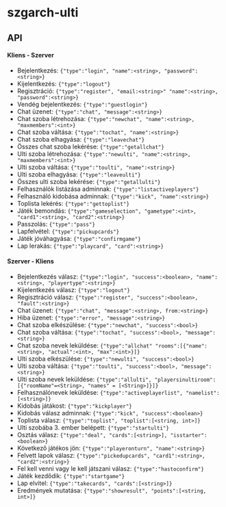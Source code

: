 # szgarch-ulti

## API

#### Kliens - Szerver
- Bejelentkezés: `{"type":"login", "name":<string>, "password":<string>}`
- Kijelentkezés: `{"type":"logout"}`
- Regisztráció: `{"type":"register", "email:<string>" "name":<string>, "password":<string>}`
- Vendég bejelentkezés: `{"type":"guestlogin"}`
- Chat üzenet: `{"type":"chat", "message":<string>}`
- Chat szoba létrehozása: `{"type":"newchat", "name":<string>, "maxmembers":<int>}`
- Chat szoba váltása: `{"type":"tochat", "name":<string>}`
- Chat szoba elhagyása: `{"type":"leavechat"}`
- Összes chat szoba lekérése: `{"type":"getallchat"}`
- Ulti szoba létrehozása: `{"type":"newulti", "name":<string>, "maxmembers":<int>}`
- Ulti szoba váltása: `{"type":"toulti", "name":<string>}`
- Ulti szoba elhagyása: `{"type":"leaveulti"}`
- Összes ulti szoba lekérése: `{"type":"getallulti"}`
- Felhasználók listázása adminnak: `{"type":"listactiveplayers"}`
- Felhasználó kidobása adminnak: `{"type":"kick", "name":<string>}`
- Toplista lekérés: `{"type":"gettoplist"}`
- Játék bemondás: `{"type":"gameselection", "gametype":<int>, "card1":<string>, "card2":<string>}`
- Passzolás: `{"type":"pass"}`
- Lapfelvétel: `{"type":"pickupcards"}`
- Játék jóváhagyása: `{"type":"confirmgame"}`
- Lap lerakás: `{"type":"playcard", "card":<string>}`

#### Szerver - Kliens
- Bejelentkezés válasz: `{"type":"login", "success":<boolean>, "name":<string>, "playertype":<string>}`
- Kijelentkezés válasz: `{"type":"logout"}`
- Regisztráció válasz: `{"type":"register", "success":<boolean>, "fault":<string>}`
- Chat üzenet: `{"type":"chat", "message":<string>, from:<string>}`
- Hiba üzenet: `{"type":"error", "message":<string>}`
- Chat szoba elkészülése: `{"type":"newchat", "success":<bool>}`
- Chat szoba váltása: `{"type":"tochat", "success":<bool>, "message":<string>}`
- Chat szoba nevek leküldése: `{"type":"allchat" "rooms":[{"name":<string>, "actual":<int>, "max":<int>}]}`
- Ulti szoba elkészülése: `{"type":"newulti", "success":<bool>}`
- Ulti szoba váltása: `{"type":"toulti", "success":<bool>, "message":<string>}`
- Ulti szoba nevek leküldése: `{"type":"allulti", "playersinultiroom":[{"roomName"=<String>, "names" = [<String>]}]}`
- Felhasználónevek leküldése: `{"type":"activeplayerlist", "namelist":[<string>]}`
- Kidobás játákost: `{"type":"kickplayer"}`
- Kidobás válasz adminnak: `{"type":"kick", "success":<boolean>}`
- Toplista válasz: `{"type":"toplist", "toplist":[<string, int>]}`
- Ulti szobába 3. ember belépett: `{"type":"startulti"}`
- Osztás válasz: `{"type":"deal", "cards":[<string>], "isstarter":<boolean>}`
- Következő játékos jön: `{"type":"playeronturn", "name":<string>}`
- Felvett lapok válasz: `{"type":"pickedupcards", "card1":<string>, "card2":<string>}`
- Fel kell venni vagy le kell játszani válasz: `{"type":"hastoconfirm"}`
- Játék kezdődik: `{"type":"startgame"}`
- Lap elvitel: `{"type":"takecards", "cards":[<string>]}`
- Eredmények mutatása: `{"type":"showresult", "points":[<string, int>]}`